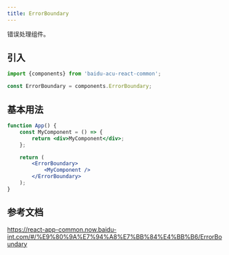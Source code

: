 ```yaml
---
title: ErrorBoundary
---
```


错误处理组件。

## 引入

```js
import {components} from 'baidu-acu-react-common';

const ErrorBoundary = components.ErrorBoundary;
```

## 基本用法

```jsx live fff
function App() {
    const MyComponent = () => {
        return <div>MyComponent</div>;
    };

    return (
        <ErrorBoundary>
            <MyComponent />
        </ErrorBoundary>
    );
}
```

## 参考文档

<https://react-app-common.now.baidu-int.com/#/%E9%80%9A%E7%94%A8%E7%BB%84%E4%BB%B6/ErrorBoundary>
